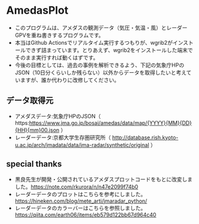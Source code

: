 # AmedasPlot
* このプログラムは、アメダスの観測データ（気圧・気温・風）とレーダーGPVを重ね書きするプログラムです。
* 本当はGithub Actionsでリアルタイム実行するつもりが、wgrib2がインストールできず詰まっています。とりあえず、wgrib2をインストールした端末でそのまま実行すれば動くはずです。
* 今後の目標としては、過去の事例を解析できるよう、下記の気象庁HPのJSON（10日分くらいしか残らない）以外からデータを取得したいと考えていますが、誰か代わりに改修してください。

## データ取得元
* アメダスデータ:気象庁HPのJSON（ https:https://www.jma.go.jp/bosai/amedas/data/map/{YYYY}{MM}{DD}{HH}{mm}00.json ）
* レーダーデータ:京都大学生存圏研究所（ http://database.rish.kyoto-u.ac.jp/arch/jmadata/data/jma-radar/synthetic/original ）

## special thanks
* 黒良先生が開発・公開されているアメダスプロットコードをもとに改変しました。https://note.com/rkurora/n/n47e2099f74b0
* レーダーデータのプロットはこちらを参考にしました。https://hineken.com/blog/mete_arti/jmaradar_python/
* レーダーデータのカラーバーはこちらを参照しました。https://qiita.com/earth06/items/eb579d122bb67d964c40
